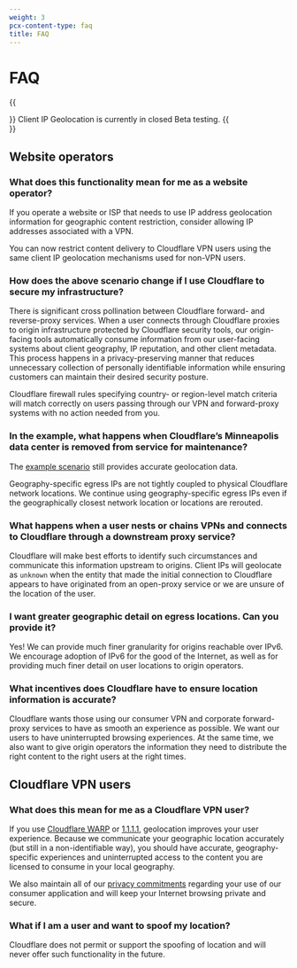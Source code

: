 ```yaml
---
weight: 3
pcx-content-type: faq
title: FAQ
---
```


# FAQ

{{<Aside type="note">}}
Client IP Geolocation is currently in closed Beta testing.
{{</Aside>}}

## Website operators

### What does this functionality mean for me as a website operator?

If you operate a website or ISP that needs to use IP address geolocation information for geographic content restriction, consider allowing IP addresses associated with a VPN.

You can now restrict content delivery to Cloudflare VPN users using the same client IP geolocation mechanisms used for non-VPN users.

### How does the above scenario change if I use Cloudflare to secure my infrastructure?

There is significant cross pollination between Cloudflare forward- and reverse-proxy services. When a user connects through Cloudflare proxies to origin infrastructure protected by Cloudflare security tools, our origin-facing tools automatically consume information from our user-facing systems about client geography, IP reputation, and other client metadata. This process happens in a privacy-preserving manner that reduces unnecessary collection of personally identifiable information while ensuring customers can maintain their desired security posture.

Cloudflare firewall rules specifying country- or region-level match criteria will match correctly on users passing through our VPN and forward-proxy systems with no action needed from you.

### In the example, what happens when Cloudflare’s Minneapolis data center is removed from service for maintenance?

The [example scenario](/about#example-scenario) still provides accurate geolocation data.

Geography-specific egress IPs are not tightly coupled to physical Cloudflare network locations. We continue using geography-specific egress IPs even if the geographically closest network location or locations are rerouted.

### What happens when a user nests or chains VPNs and connects to Cloudflare through a downstream proxy service?

Cloudflare will make best efforts to identify such circumstances and communicate this information upstream to origins. Client IPs will geolocate as `unknown` when the entity that made the initial connection to Cloudflare appears to have originated from an open-proxy service or we are unsure of the location of the user.

### I want greater geographic detail on egress locations. Can you provide it?

Yes! We can provide much finer granularity for origins reachable over IPv6. We encourage adoption of IPv6 for the good of the Internet, as well as for providing much finer detail on user locations to origin operators.

### What incentives does Cloudflare have to ensure location information is accurate?

Cloudflare wants those using our consumer VPN and corporate forward-proxy services to have as smooth an experience as possible. We want our users to have uninterrupted browsing experiences. At the same time, we also want to give origin operators the information they need to distribute the right content to the right users at the right times.

## Cloudflare VPN users

### What does this mean for me as a Cloudflare VPN user?

If you use [Cloudflare WARP](https://developers.cloudflare.com/warp-client/) or [1.1.1.1](https://developers.cloudflare.com/1.1.1.1/), geolocation improves your user experience. Because we communicate your geographic location accurately (but still in a non-identifiable way), you should have accurate, geography-specific experiences and uninterrupted access to the content you are licensed to consume in your local geography.

We also maintain all of our [privacy commitments](https://www.cloudflare.com/trust-hub/privacy-and-data-protection/) regarding your use of our consumer application and will keep your Internet browsing private and secure.

### What if I am a user and want to spoof my location?

Cloudflare does not permit or support the spoofing of location and will never offer such functionality in the future.
